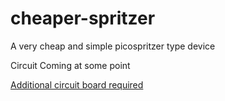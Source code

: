 # cheaper-spritzer
A very cheap and simple picospritzer type device

Circuit Coming at some point

[Additional circuit board required](Cheapospritzer.png)
